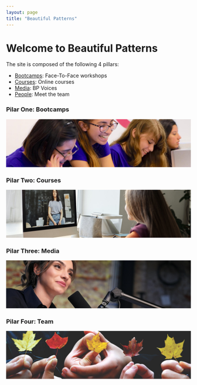 ```yaml
---
layout: page
title: "Beautiful Patterns"
---
```


# Welcome to Beautiful Patterns

The site is composed of the following 4 pillars:
- [Bootcamps](bootcamps.html): Face-To-Face workshops
- [Courses](courses.html): Online courses
- [Media](media.html): BP Voices 
- [People](people.html): Meet the team


### Pilar One: Bootcamps
<img src="assets/img/splash/bootcamp_banner.jpg" class="img-fluid rounded" alt="bootcamp">

### Pilar Two: Courses
<img src="assets/img/splash/courses_banner.jpg" class="img-fluid rounded" alt="courses">

### Pilar Three: Media
<img src="assets/img/splash/media_banner.jpg" class="img-fluid rounded" alt="media">

### Pilar Four: Team
<img src="assets/img/splash/team_banner.jpg" class="img-fluid rounded" alt="team">